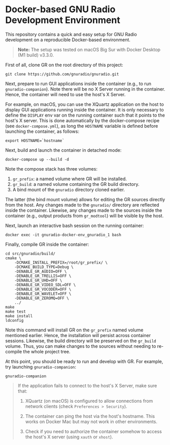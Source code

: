 # Docker-based GNU Radio Development Environment

This repository contains a quick and easy setup for GNU Radio development on a
reproducible Docker-based environment.

> **Note:** The setup was tested on macOS Big Sur with Docker Desktop (M1 build)
> v3.3.0.

First of all, clone GR on the root directory of this project:

```
git clone https://github.com/gnuradio/gnuradio.git
```

Next, prepare to run GUI applications inside the container (e.g., to run
`gnuradio-companion`). Note there will be no X Server running in the
container. Hence, the container will need to use the host's X Server.

For example, on macOS, you can use the XQuartz application on the host to
display GUI applications running inside the container. It is only necessary to
define the `DISPLAY` env var on the running container such that it points to the
host's X server. This is done automatically by the docker-compose recipe (see
`docker-compose.yml`), as long the `HOSTNAME` variable is defined before
launching the container, as follows:

```
export HOSTNAME=`hostname`
```

Next, build and launch the container in detached mode:

```
docker-compose up --build -d
```

Note the compose stack has three volumes:

1. `gr_prefix`: a named volume where GR will be installed.
2. `gr_build`: a named volume containing the GR build directory.
3. A bind mount of the `gnuradio` directory cloned earlier.

The latter (the bind mount volume) allows for editing the GR sources directly
from the host. Any changes made to the `gnuradio/` directory are reflected
inside the container. Likewise, any changes made to the sources inside the
container (e.g., output products from `gr_modtool`) will be visible by the host.

Next, launch an interactive bash session on the running container:

```
docker exec -it gnuradio-docker-env_gnuradio_1 bash
```

Finally, compile GR inside the container:

```
cd src/gnuradio/build/
cmake \
	-DCMAKE_INSTALL_PREFIX=/root/gr_prefix/ \
	-DCMAKE_BUILD_TYPE=Debug \
	-DENABLE_GR_AUDIO=OFF \
	-DENABLE_GR_TRELLIS=OFF \
	-DENABLE_GR_UHD=OFF \
	-DENABLE_GR_VIDEO_SDL=OFF \
	-DENABLE_GR_VOCODER=OFF \
	-DENABLE_GR_WAVELET=OFF \
	-DENABLE_GR_ZEROMQ=OFF \
	../
make
make test
make install
ldconfig
```

Note this command will install GR on the `gr_prefix` named volume mentioned
earlier. Hence, the installation will persist across container
sessions. Likewise, the build directory will be preserved on the `gr_build`
volume. Thus, you can make changes to the sources without needing to re-compile
the whole project tree.

At this point, you should be ready to run and develop with GR. For example, try
launching `gnuradio-companion`:

```
gnuradio-companion
```

> If the application fails to connect to the host's X Server, make sure that:
>
> 1. XQuartz (on macOS) is configured to allow connections from network clients
>    (check `Preferences > Security`).
>
> 2. The container can ping the host via the host's hostname. This works on
>    Docker Mac but may not work in other environments.
>
> 3. Check if you need to authorize the container somehow to access the host's X
>    server (using `xauth` or `xhost`).
